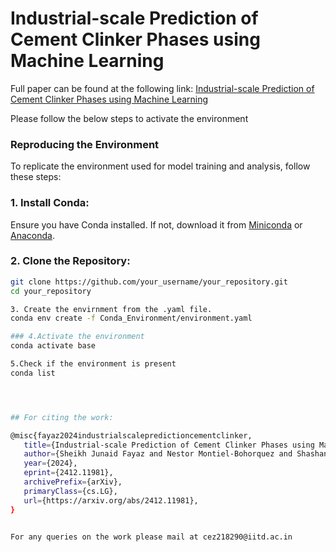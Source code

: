 # Industrial-scale Prediction of Cement Clinker Phases using Machine Learning

Full paper can be found at the following link: [Industrial-scale Prediction of Cement Clinker Phases using Machine Learning](https://arxiv.org/abs/2412.11981)

Please follow the below steps to activate the environment 

### Reproducing the Environment

To replicate the environment used for model training and analysis, follow these steps:

### 1. Install Conda:
   Ensure you have Conda installed. If not, download it from [Miniconda](https://docs.conda.io/en/latest/miniconda.html) or [Anaconda](https://www.anaconda.com/).

### 2. Clone the Repository:
   ```bash
   git clone https://github.com/your_username/your_repository.git
   cd your_repository

3. Create the envirnment from the .yaml file.
conda env create -f Conda_Environment/environment.yaml

### 4.Activate the environment  
conda activate base

5.Check if the environment is present
conda list




## For citing the work:

@misc{fayaz2024industrialscalepredictioncementclinker,
      title={Industrial-scale Prediction of Cement Clinker Phases using Machine Learning}, 
      author={Sheikh Junaid Fayaz and Nestor Montiel-Bohorquez and Shashank Bishnoi and Matteo Romano and Manuele Gatti and N. M. Anoop Krishnan},
      year={2024},
      eprint={2412.11981},
      archivePrefix={arXiv},
      primaryClass={cs.LG},
      url={https://arxiv.org/abs/2412.11981}, 
}


For any queries on the work please mail at cez218290@iitd.ac.in
